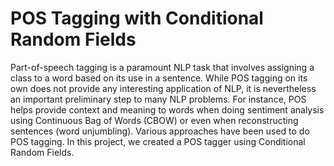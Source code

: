 # POS Tagging with Conditional Random Fields
Part-of-speech tagging is a paramount NLP task that involves assigning a class to a word based on its use in a sentence. While POS tagging on its own does not provide any interesting application of NLP, it is nevertheless an important preliminary step to many NLP problems. For instance, POS helps provide context and meaning to words when doing sentiment analysis using Continuous Bag of Words (CBOW) or even when reconstructing sentences (word unjumbling). Various approaches have been used to do POS tagging. In this project, we created a POS tagger using Conditional Random Fields.
